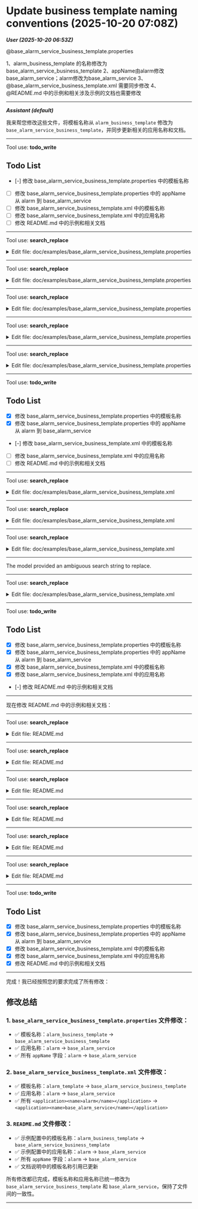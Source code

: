 <!-- Generated by SpecStory -->

<!-- cursor Session 0dc99f59-37c7-414a-9333-dd78b2ef30c6 (2025-10-20 07:08Z) -->

# Update business template naming conventions (2025-10-20 07:08Z)

_**User (2025-10-20 06:53Z)**_

@base_alarm_service_business_template.properties 

1、alarm_business_template 的名称修改为base_alarm_service_business_template
2、appName由alarm修改base_alarm_service；alarm修改为base_alarm_service
3、 @base_alarm_service_business_template.xml 需要同步修改
4、 @README.md 中的示例和相关涉及示例的文档也需要修改

---

_**Assistant (default)**_

我来帮您修改这些文件，将模板名称从 `alarm_business_template` 修改为 `base_alarm_service_business_template`，并同步更新相关的应用名称和文档。


---

Tool use: **todo_write**

## Todo List

- [-] 修改 base_alarm_service_business_template.properties 中的模板名称
- [ ] 修改 base_alarm_service_business_template.properties 中的 appName 从 alarm 到 base_alarm_service
- [ ] 修改 base_alarm_service_business_template.xml 中的模板名称
- [ ] 修改 base_alarm_service_business_template.xml 中的应用名称
- [ ] 修改 README.md 中的示例和相关文档

---

Tool use: **search_replace**


<details><summary>Edit file: doc/examples/base_alarm_service_business_template.properties</summary>

**Chunk 1**
Lines added: 2, lines removed: 2

```diff
@@ -3,6 +3,6 @@
  
  # 模板基本信息
- zabbix.template="alarm_business_template"
- zabbix.template.name="alarm_business_template"
+ zabbix.template="base_alarm_service_business_template"
+ zabbix.template.name="base_alarm_service_business_template"
  zabbix.template.version="5.0"
  
```

</details>

---

Tool use: **search_replace**


<details><summary>Edit file: doc/examples/base_alarm_service_business_template.properties</summary>

**Chunk 1**
Lines added: 1, lines removed: 1

```diff
@@ -11,5 +11,5 @@
  
  # 应用信息
- zabbix.applications[0].name="alarm"
+ zabbix.applications[0].name="base_alarm_service"
  
  # 模板依赖（关键：声明依赖主监控项模板）
```

</details>

---

Tool use: **search_replace**


<details><summary>Edit file: doc/examples/base_alarm_service_business_template.properties</summary>

**Chunk 1**
Lines added: 1, lines removed: 1

```diff
@@ -27,5 +27,5 @@
  zabbix.items[0].preprocessing_type="PROMETHEUS_PATTERN"
  zabbix.items[0].preprocessing_params="ft_manager_app_update_admin_info_scheduler_task{}"
- zabbix.items[0].appName="alarm"
+ zabbix.items[0].appName="base_alarm_service"
  
  # 发现规则配置
```

</details>

---

Tool use: **search_replace**


<details><summary>Edit file: doc/examples/base_alarm_service_business_template.properties</summary>

**Chunk 1**
Lines added: 1, lines removed: 1

```diff
@@ -42,5 +42,5 @@
  zabbix.discovery_rules[0].preprocessing_params="s17_dcs_dcsBusinessInfo{}"
  zabbix.discovery_rules[0].lld_macros="APPID,CATEGORY,METRIC_NAME,SOURCE,TENANTID"
- zabbix.discovery_rules[0].appName="alarm"
+ zabbix.discovery_rules[0].appName="base_alarm_service"
  # item_prototype配置
  zabbix.discovery_rules[0].item_prototype.name="s17_dcs_dcsBusinessInfo:[{#CATEGORY}] [appId:{#APPID}] [tenantId:{#TENANTID}]"
```

</details>

---

Tool use: **search_replace**


<details><summary>Edit file: doc/examples/base_alarm_service_business_template.properties</summary>

**Chunk 1**
Lines added: 1, lines removed: 1

```diff
@@ -58,5 +58,5 @@
  zabbix.discovery_rules[1].preprocessing_params="s17_djms_currentTaskInfo{}"
  zabbix.discovery_rules[1].lld_macros="APPID,CATEGORY,METRIC_NAME,TENANTID"
- zabbix.discovery_rules[1].appName="alarm"
+ zabbix.discovery_rules[1].appName="base_alarm_service"
  zabbix.discovery_rules[1].item_prototype.name="s17_djms_currentTaskInfo:[{#CATEGORY}] [appId:{#APPID}] [tenantId:{#TENANTID}]"
  zabbix.discovery_rules[1].item_prototype.key="s17_djms_currentTaskInfo[{#CATEGORY},{#APPID},{#TENANTID}]"
```

</details>

---

Tool use: **todo_write**

## Todo List

- [x] 修改 base_alarm_service_business_template.properties 中的模板名称
- [x] 修改 base_alarm_service_business_template.properties 中的 appName 从 alarm 到 base_alarm_service
- [-] 修改 base_alarm_service_business_template.xml 中的模板名称
- [ ] 修改 base_alarm_service_business_template.xml 中的应用名称
- [ ] 修改 README.md 中的示例和相关文档

---

Tool use: **search_replace**


<details><summary>Edit file: doc/examples/base_alarm_service_business_template.xml</summary>

**Chunk 1**
Lines added: 2, lines removed: 2

```diff
@@ -10,6 +10,6 @@
      <templates>
          <template>
-             <template>alarm_template</template>
-             <name>alarm_template</name>
+             <template>base_alarm_service_business_template</template>
+             <name>base_alarm_service_business_template</name>
              <groups>
                  <group>
```

</details>

---

Tool use: **search_replace**


<details><summary>Edit file: doc/examples/base_alarm_service_business_template.xml</summary>

**Chunk 1**
Lines added: 1, lines removed: 1

```diff
@@ -19,5 +19,5 @@
              <applications>
                  <application>
-                     <name>alarm</name>
+                     <name>base_alarm_service</name>
                  </application>
              </applications>
```

</details>

---

Tool use: **search_replace**


<details><summary>Edit file: doc/examples/base_alarm_service_business_template.xml</summary>

**Chunk 1**
Lines added: 1, lines removed: 1

```diff
@@ -36,5 +36,5 @@
                      <applications>
                          <application>
-                             <name>alarm</name>
+                             <name>base_alarm_service</name>
                          </application>
                      </applications>
```

</details>

---

The model provided an ambiguous search string to replace.

---

Tool use: **search_replace**


<details><summary>Edit file: doc/examples/base_alarm_service_business_template.xml</summary>

**Chunk 1**
Lines added: 1, lines removed: 1

```diff
@@ -67,5 +67,5 @@
                              <applications>
                                  <application>
-                                     <name>alarm</name>
+                                     <name>base_alarm_service</name>
                                  </application>
                              </applications>
```

**Chunk 2**
Lines added: 1, lines removed: 1

```diff
@@ -129,5 +129,5 @@
                              <applications>
                                  <application>
-                                     <name>alarm</name>
+                                     <name>base_alarm_service</name>
                                  </application>
                              </applications>
```

</details>

---

Tool use: **todo_write**

## Todo List

- [x] 修改 base_alarm_service_business_template.properties 中的模板名称
- [x] 修改 base_alarm_service_business_template.properties 中的 appName 从 alarm 到 base_alarm_service
- [x] 修改 base_alarm_service_business_template.xml 中的模板名称
- [x] 修改 base_alarm_service_business_template.xml 中的应用名称
- [-] 修改 README.md 中的示例和相关文档

---

现在修改 README.md 中的示例和相关文档：


---

Tool use: **search_replace**


<details><summary>Edit file: README.md</summary>

**Chunk 1**
Lines added: 1, lines removed: 1

```diff
@@ -343,5 +343,5 @@
  
  # 应用信息
- zabbix.applications[0].name="alarm"
+ zabbix.applications[0].name="base_alarm_service"
  
  # 模板依赖（关键：声明依赖主监控项模板）
```

</details>

---

Tool use: **search_replace**


<details><summary>Edit file: README.md</summary>

**Chunk 1**
Lines added: 2, lines removed: 2

```diff
@@ -335,6 +335,6 @@
  
  # 模板基本信息
- zabbix.template="alarm_business_template"
- zabbix.template.name="alarm_business_template"
+ zabbix.template="base_alarm_service_business_template"
+ zabbix.template.name="base_alarm_service_business_template"
  zabbix.template.version="5.0"
  
```

</details>

---

Tool use: **search_replace**


<details><summary>Edit file: README.md</summary>

**Chunk 1**
Lines added: 1, lines removed: 1

```diff
@@ -359,5 +359,5 @@
  zabbix.items[0].preprocessing_type="PROMETHEUS_PATTERN"
  zabbix.items[0].preprocessing_params="ft_manager_app_update_admin_info_scheduler_task{}"
- zabbix.items[0].appName="alarm"
+ zabbix.items[0].appName="base_alarm_service"
  
  # 发现规则配置
```

</details>

---

Tool use: **search_replace**


<details><summary>Edit file: README.md</summary>

**Chunk 1**
Lines added: 1, lines removed: 1

```diff
@@ -374,5 +374,5 @@
  zabbix.discovery_rules[0].preprocessing_params="s17_dcs_dcsBusinessInfo{}"
  zabbix.discovery_rules[0].lld_macros="APPID,CATEGORY,METRIC_NAME,SOURCE,TENANTID"
- zabbix.discovery_rules[0].appName="alarm"
+ zabbix.discovery_rules[0].appName="base_alarm_service"
  # item_prototype配置
  zabbix.discovery_rules[0].item_prototype.name="s17_dcs_dcsBusinessInfo:[{#CATEGORY}] [appId:{#APPID}] [tenantId:{#TENANTID}]"
```

</details>

---

Tool use: **search_replace**


<details><summary>Edit file: README.md</summary>

**Chunk 1**
Lines added: 1, lines removed: 1

```diff
@@ -408,5 +408,5 @@
  1. 登录 Zabbix → `配置` → `主机` → 选择目标主机
  2. 链接主监控项模板：`master_prometheus_business_template`（首次必须）
- 3. 链接业务模板：如 `alarm_business_template`
+ 3. 链接业务模板：如 `base_alarm_service_business_template`
  4. 验证数据：`监测` → `最新数据`（等待5-10分钟）
  
```

</details>

---

Tool use: **search_replace**


<details><summary>Edit file: README.md</summary>

**Chunk 1**
Lines added: 1, lines removed: 1

```diff
@@ -414,5 +414,5 @@
  > - 主监控项模板只需链接一次，后续可灵活添加/移除业务模板
  > - 模板名称与配置文件中的 `zabbix.template.name` 对应
- > - 示例中主监控项模板名为 `master_prometheus_business_template`，业务模板名为 `alarm_business_template`
+ > - 示例中主监控项模板名为 `master_prometheus_business_template`，业务模板名为 `base_alarm_service_business_template`
  
  ## 文档资源
```

</details>

---

Tool use: **todo_write**

## Todo List

- [x] 修改 base_alarm_service_business_template.properties 中的模板名称
- [x] 修改 base_alarm_service_business_template.properties 中的 appName 从 alarm 到 base_alarm_service
- [x] 修改 base_alarm_service_business_template.xml 中的模板名称
- [x] 修改 base_alarm_service_business_template.xml 中的应用名称
- [x] 修改 README.md 中的示例和相关文档

---

完成！我已经按照您的要求完成了所有修改：

## 修改总结

### 1. `base_alarm_service_business_template.properties` 文件修改：
- ✅ 模板名称：`alarm_business_template` → `base_alarm_service_business_template`
- ✅ 应用名称：`alarm` → `base_alarm_service`
- ✅ 所有 `appName` 字段：`alarm` → `base_alarm_service`

### 2. `base_alarm_service_business_template.xml` 文件修改：
- ✅ 模板名称：`alarm_template` → `base_alarm_service_business_template`
- ✅ 应用名称：`alarm` → `base_alarm_service`
- ✅ 所有 `<application><name>alarm</name></application>` → `<application><name>base_alarm_service</name></application>`

### 3. `README.md` 文件修改：
- ✅ 示例配置中的模板名称：`alarm_business_template` → `base_alarm_service_business_template`
- ✅ 示例配置中的应用名称：`alarm` → `base_alarm_service`
- ✅ 所有 `appName` 字段：`alarm` → `base_alarm_service`
- ✅ 文档说明中的模板名称引用已更新

所有修改都已完成，模板名称和应用名称已统一修改为 `base_alarm_service_business_template` 和 `base_alarm_service`，保持了文件间的一致性。

---

